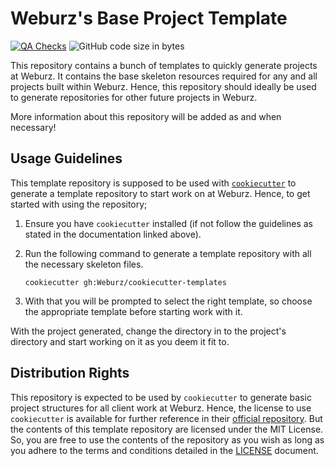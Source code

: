 # Weburz's Base Project Template

[![QA Checks](https://github.com/Weburz/cookiecutter-templates/actions/workflows/qa-check.yml/badge.svg)](https://github.com/Weburz/cookiecutter-templates/actions/workflows/qa-check.yml)
![GitHub code size in bytes](https://img.shields.io/github/languages/code-size/Weburz/cookiecutter-templates)

This repository contains a bunch of templates to quickly generate projects at
Weburz. It contains the base skeleton resources required for any and all
projects built within Weburz. Hence, this repository should ideally be used to
generate repositories for other future projects in Weburz.

More information about this repository will be added as and when necessary!

## Usage Guidelines

This template repository is supposed to be used with
[`cookiecutter`](https://cookiecutter.readthedocs.io) to generate a template
repository to start work on at Weburz. Hence, to get started with using the
repository;

1. Ensure you have `cookiecutter` installed (if not follow the guidelines as
   stated in the documentation linked above).
2. Run the following command to generate a template repository with all the
   necessary skeleton files.

   ```console
   cookiecutter gh:Weburz/cookiecutter-templates
   ```

3. With that you will be prompted to select the right template, so choose the
   appropriate template before starting work with it.

With the project generated, change the directory in to the project's directory
and start working on it as you deem it fit to.

## Distribution Rights

This repository is expected to be used by `cookiecutter` to generate basic
project structures for all client work at Weburz. Hence, the license to use
`cookiecutter` is available for further reference in their
[official repository](https://github.com/cookiecutter/cookiecutter). But the
contents of this template repository are licensed under the MIT License. So, you
are free to use the contents of the repository as you wish as long as you adhere
to the terms and conditions detailed in the [LICENSE](./LICENSE) document.
